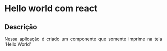 # Hello world com react

## Descrição
<p align="justify">
      Nessa aplicação é criado um componente que somente imprime na tela 'Hello World'
</p>